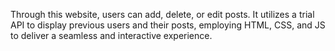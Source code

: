 Through this website, users can add, delete, or edit posts. It utilizes a trial API to display previous users and their posts, employing HTML, CSS, and JS to deliver a seamless and interactive experience.
